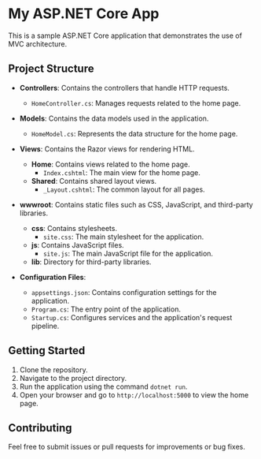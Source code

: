 # My ASP.NET Core App

This is a sample ASP.NET Core application that demonstrates the use of MVC architecture. 

## Project Structure

- **Controllers**: Contains the controllers that handle HTTP requests.
  - `HomeController.cs`: Manages requests related to the home page.

- **Models**: Contains the data models used in the application.
  - `HomeModel.cs`: Represents the data structure for the home page.

- **Views**: Contains the Razor views for rendering HTML.
  - **Home**: Contains views related to the home page.
    - `Index.cshtml`: The main view for the home page.
  - **Shared**: Contains shared layout views.
    - `_Layout.cshtml`: The common layout for all pages.

- **wwwroot**: Contains static files such as CSS, JavaScript, and third-party libraries.
  - **css**: Contains stylesheets.
    - `site.css`: The main stylesheet for the application.
  - **js**: Contains JavaScript files.
    - `site.js`: The main JavaScript file for the application.
  - **lib**: Directory for third-party libraries.

- **Configuration Files**:
  - `appsettings.json`: Contains configuration settings for the application.
  - `Program.cs`: The entry point of the application.
  - `Startup.cs`: Configures services and the application's request pipeline.

## Getting Started

1. Clone the repository.
2. Navigate to the project directory.
3. Run the application using the command `dotnet run`.
4. Open your browser and go to `http://localhost:5000` to view the home page.

## Contributing

Feel free to submit issues or pull requests for improvements or bug fixes.